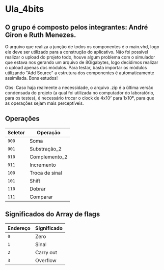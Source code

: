 # Ula_4bits
## O grupo é composto pelos integrantes: André Giron e Ruth Menezes.

O arquivo que realiza a junção de todos os componentes é o main.vhd, logo ele deve ser utilizado para a construção do aplicativo. Não foi possível realizar o upload do projeto todo, houve algum problema com o simulador que estava nos gerando um arquivo de 8Gigabytes, logo decidimos realizar o upload apenas dos módulos. Para testar, basta importar os módulos utilizando "Add Source" a estrutura dos componentes é automaticamente assimilada. Bons estudos!

Obs: Caso haja realmente a necessidade, o arquivo .zip é a última versão condensada do projeto (a qual foi utilizada no computador do laboratório, para os testes), é necessário trocar o clock de 4x10⁷ para 1x10⁸, para que as operações sejam mais perceptíveis.

## Operações
|Seletor| Operação|
|---|---|
| `000` | Soma |
| `001` | Substração_2 |
| `010` | Complemento_2|
| `011` | Incremento|
| `100` | Troca de sinal|
| `101` | Shift |
| `110` | Dobrar |
| `111` | Comparar |

## Significados do Array de flags
|Endereço| Significado|
|---|---|
| `0` | Zero |
| `1` | Sinal |
| `2` | Carry out |
| `3` | Overflow |
